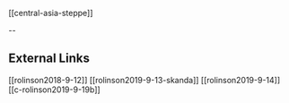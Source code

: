 [[central-asia-steppe]]

--

## External Links
[[rolinson2018-9-12]]
[[rolinson2019-9-13-skanda]]
[[rolinson2019-9-14]]
[[c-rolinson2019-9-19b]]